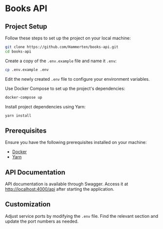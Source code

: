 # Books API

## Project Setup

Follow these steps to set up the project on your local machine:

```bash
git clone https://github.com/Hammerten/books-api.git
cd books-api
```

Create a copy of the `.env.example` file and name it `.env`:

```bash
cp .env.example .env
```

Edit the newly created `.env` file to configure your environment variables.

Use Docker Compose to set up the project's dependencies:

```bash
docker-compose up
```

Install project dependencies using Yarn:

```bash
yarn install
```

## Prerequisites

Ensure you have the following prerequisites installed on your machine:

- [Docker](https://www.docker.com/get-started)
- [Yarn](https://yarnpkg.com/)

## API Documentation

API documentation is available through Swagger. Access it at [http://localhost:4000/api](http://localhost:4000/api) after starting the application.

## Customization

Adjust service ports by modifying the `.env` file. Find the relevant section and update the port numbers as needed.
